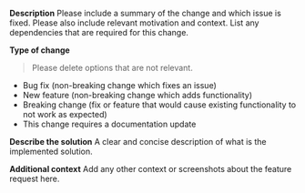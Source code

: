 **Description**
Please include a summary of the change and which issue is fixed. Please also include relevant motivation and context. List any dependencies that are required for this change.

**Type of change**

> Please delete options that are not relevant.

- Bug fix (non-breaking change which fixes an issue)
- New feature (non-breaking change which adds functionality)
- Breaking change (fix or feature that would cause existing functionality to not work as expected)
- This change requires a documentation update

**Describe the solution**
A clear and concise description of what is the implemented solution.

**Additional context**
Add any other context or screenshots about the feature request here.
